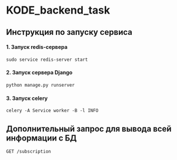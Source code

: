 # KODE_backend_task

## Инструкция по запуску сервиса
#### 1.	Запуск redis-сервера

    sudo service redis-server start
    
#### 2. Запуск сервера Django   

    python manage.py runserver
    
#### 3. Запуск celery

    celery -A Service worker -B -l INFO
    
## Дополнительный запрос для вывода всей информации с БД
    GET /subscription
